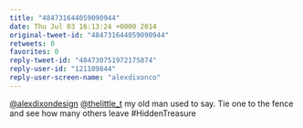 ```yaml
---
title: "484731644059090944"
date: Thu Jul 03 16:13:24 +0000 2014
original-tweet-id: "484731644059090944"
retweets: 0
favorites: 0
reply-tweet-id: "484730751972175874"
reply-user-id: "121109844"
reply-user-screen-name: "alexdixonco"
---
```

<a href="https://twitter.com/alexdixondesign">@alexdixondesign</a> <a href="https://twitter.com/thelittle_t">@thelittle_t</a> my old man used to say. Tie one to the fence and see how many others leave #HiddenTreasure
